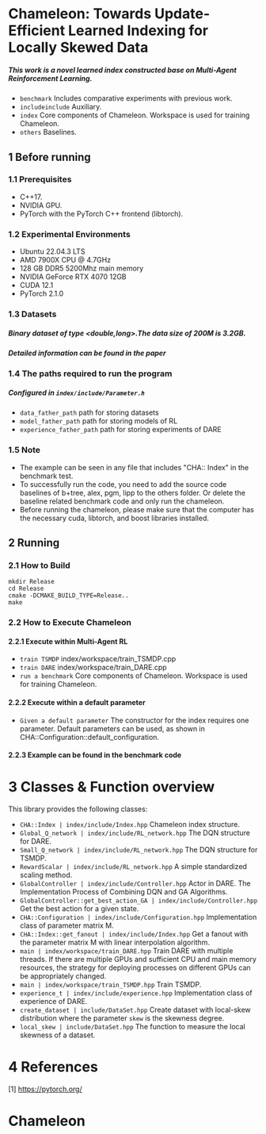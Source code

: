 
# Chameleon: Towards Update-Efficient Learned Indexing for Locally Skewed Data
##### This work is a novel learned index constructed base on Multi-Agent Reinforcement Learning.

- `benchmark` Includes comparative experiments with previous work.
- `includeinclude` Auxiliary.
- `index` Core components of Chameleon. Workspace is used for training Chameleon.
- `others` Baselines.

## 1 Before running
### 1.1 Prerequisites
- C++17.
- NVIDIA GPU.
- PyTorch with the PyTorch C++ frontend (libtorch).

### 1.2 Experimental Environments
- Ubuntu 22.04.3 LTS
- AMD 7900X CPU @ 4.7GHz
- 128 GB DDR5 5200Mhz main memory
- NVIDIA GeForce RTX 4070 12GB
- CUDA 12.1
- PyTorch 2.1.0

### 1.3 Datasets
##### Binary dataset of type <double,long>.The data size of 200M is 3.2GB.
##### Detailed information can be found in the paper

### 1.4 The paths required to run the program
##### Configured  in `index/include/Parameter.h`
- `data_father_path` path for storing datasets
- `model_father_path` path for storing models of RL
- `experience_father_path` path for storing experiments of DARE

### 1.5 Note
-  The example can be seen in any file that includes "CHA:: Index" in the benchmark test.
-  To successfully run the code, you need to add the source code baselines of b+tree, alex, pgm, lipp to the others folder. Or delete the baseline related benchmark code and only run the chameleon.
-  Before running the chameleon, please make sure that the computer has the necessary cuda, libtorch, and boost libraries installed.


## 2 Running

### 2.1 How to Build
```
mkdir Release
cd Release
cmake -DCMAKE_BUILD_TYPE=Release..
make
```
### 2.2 How to Execute Chameleon
#### 2.2.1 Execute within Multi-Agent RL
- `train TSMDP` index/workspace/train_TSMDP.cpp 
- `train DARE`  index/workspace/train_DARE.cpp
- `run a benchmark` Core components of Chameleon. Workspace is used for training Chameleon.
#### 2.2.2 Execute within a default parameter
- `Given a default parameter` The constructor for the index requires one parameter. Default parameters can be used, as shown in CHA::Configuration::default_configuration.
#### 2.2.3 Example can be found in the benchmark code


# 3 Classes & Function overview

This library provides the following classes:

- `CHA::Index | index/include/Index.hpp` Chameleon index structure.
- `Global_Q_network | index/include/RL_network.hpp` The DQN structure for DARE.
- `Small_Q_network | index/include/RL_network.hpp` The DQN structure for TSMDP.
- `RewardScalar | index/include/RL_network.hpp` A simple standardized scaling method.
- `GlobalController | index/include/Controller.hpp` Actor in DARE. The Implementation Process of Combining DQN and GA Algorithms.
- `GlobalController::get_best_action_GA | index/include/Controller.hpp` Get the best action for a given state.
- `CHA::Configuration | index/include/Configuration.hpp` Implementation class of parameter matrix M.
- `CHA::Index::get_fanout | index/include/Index.hpp` Get a fanout with the parameter matrix M with linear interpolation algorithm.
- `main | index/workspace/train_DARE.hpp` Train DARE with multiple threads. If there are multiple GPUs and sufficient CPU and main memory resources, the strategy for deploying processes on different GPUs can be appropriately changed.
- `main | index/workspace/train_TSMDP.hpp` Train TSMDP.
- `experience_t | index/include/experience.hpp` Implementation class of experience of DARE.
- `create_dataset | include/DataSet.hpp` Create dataset with local-skew distribution where the parameter `skew` is the skewness degree.
- `local_skew | include/DataSet.hpp` The function to measure the local skewness of a dataset.

# 4 References
[1] https://pytorch.org/
# Chameleon
